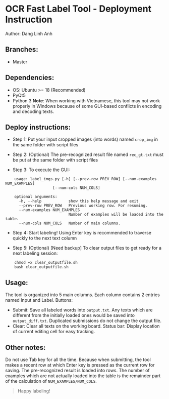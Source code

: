 # OCR Fast Label Tool - Deployment Instruction

Author: Dang Linh Anh

## Branches:

- Master
## Dependencies:

- OS: Ubuntu >= 18 (Recommended)
- PyQt5
- Python 3
<b>Note</b>: When working with Vietnamese, this tool may not work properly in Windows because of some GUI-based conflicts in encoding and decoding texts. 

## Deploy instructions: 

- Step 1: Put your input cropped images (into words) named `crop_img` in the same folder with script files

- Step 2: (Optional) The pre-recognized result file named `rec_gt.txt` must be put at the same folder with script files

- Step 3: To execute the GUI:

```
    usage: label_imgs.py [-h] [--prev-row PREV_ROW] [--num-examples NUM_EXAMPLES]
                     [--num-cols NUM_COLS]

    optional arguments:
      -h, --help            show this help message and exit
      --prev-row PREV_ROW   Previous working row. For resuming.
      --num-examples NUM_EXAMPLES
                            Number of examples will be loaded into the table.
      --num-cols NUM_COLS   Number of main columns.
```    
 

- Step 4: Start labeling! Using Enter key is recommended to traverse quickly to the next text column

- Step 5: (Optional) [Need backup] To clear output files to get ready for a next labeling session:

```
    chmod +x clear_outputfile.sh
    bash clear_outputfile.sh
```    
 

## Usage:

The tool is organized into 5 main columns. Each column contains 2 entries named Input and Label.
Buttons: 
- Submit: Save all labeled words into `output.txt`. Any texts which are different from the initially loaded ones would be saved into `output_diff.txt`. Duplicated submissions do not change the output file.
- Clear: Clear all texts on the working board.
Status bar: Display location of current editing cell for easy tracking.

## Other notes:
Do not use Tab key for all the time. Because when submitting, the tool makes a recent row at which Enter key is pressed as the current row for saving.
The pre-recognized result is loaded into rows. The number of examples which are not actually loaded into the table is the remainder part of the calculation of `NUM_EXAMPLES/NUM_COLS`.
> Happy labeling!

